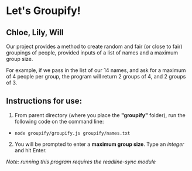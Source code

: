 # Let's Groupify!
## Chloe, Lily, Will

Our project provides a method to create random and fair (or close to fair) groupings of people, provided inputs of a list of names and a maximum group size.  

For example, if we pass in the list of our 14 names, and ask for a maximum of 4 people per group, the program will return 2 groups of 4, and 2 groups of 3.

## Instructions for use:
1.  From parent directory (where you place the **"groupify"** folder), run the following code on the command line:
- `node groupify/groupify.js groupify/names.txt`
2. You will be prompted to enter a **maximum group size**. Type an *integer* and hit Enter.




*Note: running this program requires the readline-sync module*




